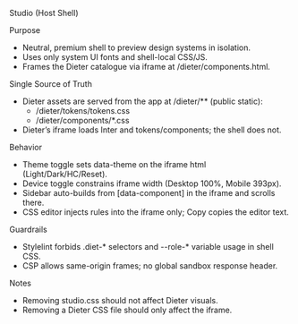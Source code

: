 Studio (Host Shell)

Purpose
- Neutral, premium shell to preview design systems in isolation.
- Uses only system UI fonts and shell-local CSS/JS.
- Frames the Dieter catalogue via iframe at /dieter/components.html.

Single Source of Truth
- Dieter assets are served from the app at /dieter/** (public static):
  - /dieter/tokens/tokens.css
  - /dieter/components/*.css
- Dieter’s iframe loads Inter and tokens/components; the shell does not.

Behavior
- Theme toggle sets data-theme on the iframe html (Light/Dark/HC/Reset).
- Device toggle constrains iframe width (Desktop 100%, Mobile 393px).
- Sidebar auto-builds from [data-component] in the iframe and scrolls there.
- CSS editor injects rules into the iframe only; Copy copies the editor text.

Guardrails
- Stylelint forbids .diet-* selectors and --role-* variable usage in shell CSS.
- CSP allows same-origin frames; no global sandbox response header.

Notes
- Removing studio.css should not affect Dieter visuals.
- Removing a Dieter CSS file should only affect the iframe.


